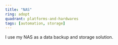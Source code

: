 ```yaml
---
title: "NAS"
ring: adopt
quadrant: platforms-and-hardwares
tags: [automation, storage]
---
```


I use my NAS as a data backup and storage solution.
